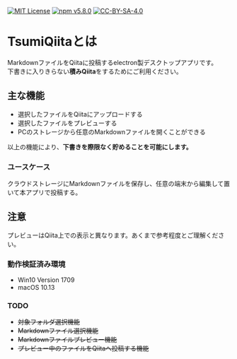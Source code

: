 [![MIT License](http://img.shields.io/badge/license-MIT-blue.svg?style=flat)](LICENSE.md) 
[![npm v5.8.0](https://img.shields.io/npm/v/npm.svg?style=flat)](https://nodejs.org/ja/) 
[![CC-BY-SA-4.0](https://i.creativecommons.org/l/by-sa/4.0/80x15.png)](http://creativecommons.org/licenses/by-sa/4.0/)

# TsumiQiitaとは
MarkdownファイルをQiitaに投稿するelectron製デスクトップアプリです。  
下書きに入りきらない**積みQiita**をするためにご利用ください。

## 主な機能
- 選択したファイルをQiitaにアップロードする
- 選択したファイルをプレビューする
- PCのストレージから任意のMarkdownファイルを開くことができる

以上の機能により、**下書きを際限なく貯めることを可能にします。**

### ユースケース
クラウドストレージにMarkdownファイルを保存し、任意の端末から編集して置いて本アプリで投稿する。

## 注意
プレビューはQiita上での表示と異なります。あくまで参考程度とご理解ください。

### 動作検証済み環境
- Win10 Version 1709
- macOS 10.13

### TODO
- ~~対象フォルダ選択機能~~
- ~~Markdownファイル選択機能~~
- ~~Markdownファイルプレビュー機能~~
- ~~プレビュー中のファイルをQiitaへ投稿する機能~~


